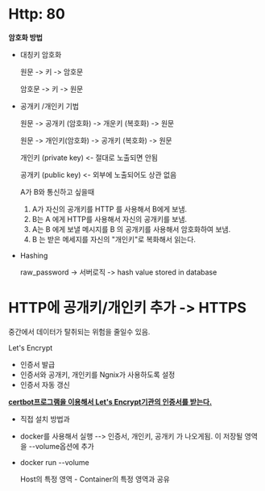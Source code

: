 # Http: 80 



**암호화 방법** 



- 대칭키 암호화 

  원문 -> 키 -> 암호문 

  암호문 -> 키 -> 원문 

  

- 공개키 /개인키 기법 

  원문 -> 공개키 (암호화) -> 개운키 (복호화) -> 원문 

  원문 -> 개인키(암호화) -> 공개키 (복호화) -> 원문 

  개인키 (private key) <- 절대로 노출되면 안됨 

  공개키 (public key) <- 외부에 노출되어도 상관 없음 

  

  A가 B와 통신하고 싶을때 

  1. A가 자신의 공개키를 HTTP 를 사용해서 B에게 보냄. 
  2. B는 A 에게 HTTP를 사용해서 자신의 공개키를 보냄.
  3. A는 B 에게 보낼 메시지를 B 의 공개키를 사용해서 암호화하여 보냄. 
  4. B 는 받은 메세지를 자신의 "개인키"로 복화해서 읽는다. 

  

  

- Hashing

  raw_password -> 서버로직 -> hash value stored in database  





# HTTP에 공개키/개인키 추가 -> HTTPS 



중간에서 데이터가 탈취되는 위험을 줄일수 있음. 





Let's Encrypt 

- 인증서 발급 
- 인증서와 공개키, 개인키를 Ngnix가 사용하도록 설정 
- 인증서 자동 갱신 





**<u>certbot프로그램을 이용해서 Let's Encrypt기관의 인증서를 받는다.**</u>





- 직접 설치 방법과 
- docker를 사용해서 실행  --> 인증서, 개인키, 공개키 가 나오게됨. 이 저장될 영역을 --volume옵션에 추가 



- docker run --volume 

  Host의 특정 영역 - Container의 특정 영역과 공유 





